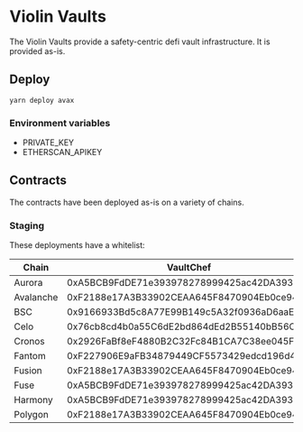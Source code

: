 # Violin Vaults
The Violin Vaults provide a safety-centric defi vault infrastructure. It is provided as-is.

## Deploy
```
yarn deploy avax    
```

### Environment variables
- PRIVATE_KEY
- ETHERSCAN_APIKEY

## Contracts
The contracts have been deployed as-is on a variety of chains.

### Staging
These deployments have a whitelist:

| Chain     | VaultChef                                  | Governor                                   |
| --------- | ------------------------------------------ | ------------------------------------------ |
| Aurora    | 0xA5BCB9FdDE71e393978278999425ac42DA393d3D | 0x18ed63edAA3D2B7aeCC97398530ee2A8cd244579 |
| Avalanche | 0xF2188e17A3B33902CEAA645F8470904Eb0ce943f | 0xc56ac942Fcd7F76EAE3d89ce39fe6CBd5B3A4887 |
| BSC       | 0x9166933Bd5c8A77E99B149c5A32f0936aD6aaE25 | 0x8f13a9214D0D03C7b0F4a27fe35C72e6D702cC0b |
| Celo      | 0x76cb8cd4b0a55C6dE2bd864dEd2B55140bB56C18 | 0xB88f2B30772c95C017c997aec3eD12A129D0FDd0 |
| Cronos    | 0x2926FaBf8eF4880B2C32Fc84B1CA7C38ee045F9b | 0xf0ED9d2bf5cc72677a46739206442BC5e3EE8517 |
| Fantom    | 0xF227906E9aFB34879449CF5573429edcd196d42B | 0x3FBc2d3696634ea90DDa5728832e4A582759A609 |
| Fusion    | 0xF2188e17A3B33902CEAA645F8470904Eb0ce943f | 0xc56ac942Fcd7F76EAE3d89ce39fe6CBd5B3A4887 |
| Fuse      | 0xA5BCB9FdDE71e393978278999425ac42DA393d3D | 0x18ed63edAA3D2B7aeCC97398530ee2A8cd244579 |
| Harmony   | 0xA5BCB9FdDE71e393978278999425ac42DA393d3D | 0x18ed63edAA3D2B7aeCC97398530ee2A8cd244579 |
| Polygon   | 0xF2188e17A3B33902CEAA645F8470904Eb0ce943f | 0xc56ac942Fcd7F76EAE3d89ce39fe6CBd5B3A4887 |